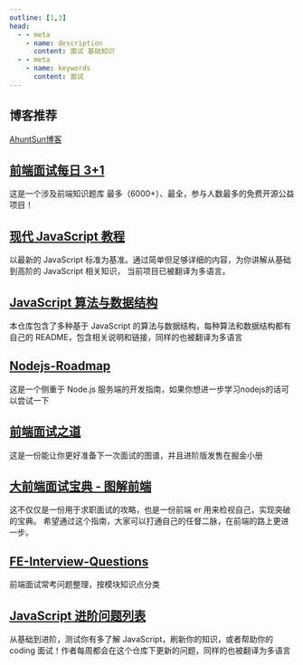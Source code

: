```yaml
---
outline: [1,3]
head:
  - - meta
    - name: description
      content: 面试 基础知识
  - - meta
    - name: keywords
      content: 面试
---
```


## 博客推荐

[AhuntSun博客](http://ahuntsun.top/navitem/tech/FE-interview/notes/base.html)

## [前端面试每日 3+1](https://github.com/haizlin/fe-interview)
这是一个涉及前端知识题库 最多（6000+）、最全，参与人数最多的免费开源公益项目！

## [现代 JavaScript 教程](https://github.com/javascript-tutorial/zh.javascript.info)
以最新的 JavaScript 标准为基准。通过简单但足够详细的内容，为你讲解从基础到高阶的 JavaScript 相关知识，
当前项目已被翻译为多语言。

## [JavaScript 算法与数据结构](https://github.com/trekhleb/javascript-algorithms/blob/master/README.zh-CN.md)
本仓库包含了多种基于 JavaScript 的算法与数据结构，每种算法和数据结构都有自己的 README，包含相关说明和链接，同样的也被翻译为多语言

## [Nodejs-Roadmap](https://github.com/Q-Angelo/Nodejs-Roadmap)
这是一个侧重于 Node.js 服务端的开发指南，如果你想进一步学习nodejs的话可以尝试一下

## [前端面试之道](https://github.com/InterviewMap/CS-Interview-Knowledge-Map)
这是一份能让你更好准备下一次面试的图谱，并且进阶版发售在掘金小册

## [大前端面试宝典 - 图解前端](https://github.com/azl397985856/fe-interview)
这不仅仅是一份用于求职面试的攻略，也是一份前端 er 用来检视自己，实现突破的宝典。 希望通过这个指南，大家可以打通自己的任督二脉，在前端的路上更进一步。

## [FE-Interview-Questions](https://github.com/poetries/FE-Interview-Questions)
前端面试常考问题整理，按模块知识点分类

## [JavaScript 进阶问题列表](https://github.com/lydiahallie/javascript-questions/blob/master/zh-CN/README-zh_CN.md)
从基础到进阶，测试你有多了解 JavaScript，刷新你的知识，或者帮助你的 coding 面试！作者每周都会在这个仓库下更新的问题，同样的也被翻译为多语言


